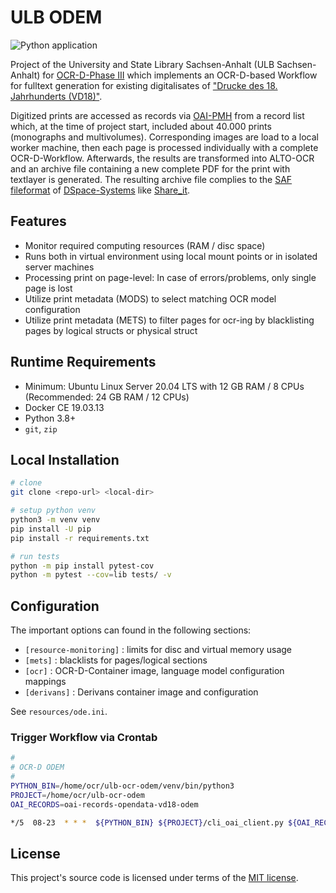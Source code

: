 # ULB ODEM

![Python application](https://github.com/ulb-sachsen-anhalt/ocrd-odem/actions/workflows/python-app.yml/badge.svg)

Project of the University and State Library Sachsen-Anhalt (ULB Sachsen-Anhalt) for [OCR-D-Phase III](https://ocr-d.de/de/phase3) which implements an OCR-D-based Workflow for fulltext generation for existing digitalisates of ["Drucke des 18. Jahrhunderts (VD18)"](https://opendata.uni-halle.de/handle/1981185920/31824).

Digitized prints are accessed as records via [OAI-PMH](https://www.openarchives.org/pmh/) from a record list which, at the time of project start, included about 40.000 prints (monographs and multivolumes). Corresponding images are load to a local worker machine, then each page is processed individually with a complete OCR-D-Workflow. Afterwards, the results are transformed into ALTO-OCR and an archive file containing a new complete PDF for the print with textlayer is generated. The resulting archive file complies to the [SAF fileformat](https://wiki.lyrasis.org/display/DSDOC6x/Importing+and+Exporting+Items+via+Simple+Archive+Format) of [DSpace-Systems](https://github.com/DSpace/DSpace) like [Share_it](https://opendata.uni-halle.de/).

## Features

* Monitor required computing resources (RAM / disc space)
* Runs both in virtual environment using local mount points or in isolated server machines
* Processing print on page-level: In case of errors/problems, only single page is lost
* Utilize print metadata (MODS) to select matching OCR model configuration
* Utilize print metadata (METS) to filter pages for ocr-ing by blacklisting pages by logical structs or physical struct
  
## Runtime Requirements

* Minimum: Ubuntu Linux Server 20.04 LTS with 12 GB RAM / 8 CPUs
  (Recommended: 24 GB RAM / 12 CPUs)
* Docker CE 19.03.13
* Python 3.8+
* `git`, `zip`

## Local Installation

```bash
# clone
git clone <repo-url> <local-dir>

# setup python venv
python3 -m venv venv
pip install -U pip
pip install -r requirements.txt

# run tests
python -m pip install pytest-cov
python -m pytest --cov=lib tests/ -v
```

## Configuration

The important options can found in the following sections:

* `[resource-monitoring]` : limits for disc and virtual memory usage
* `[mets]` : blacklists for pages/logical sections
* `[ocr]` : OCR-D-Container image, language model configuration mappings
* `[derivans]` : Derivans container image and configuration

See `resources/ode.ini`.

### Trigger Workflow via Crontab

```bash
#
# OCR-D ODEM
#
PYTHON_BIN=/home/ocr/ulb-ocr-odem/venv/bin/python3
PROJECT=/home/ocr/ulb-ocr-odem
OAI_RECORDS=oai-records-opendata-vd18-odem

*/5  08-23  * * *  ${PYTHON_BIN} ${PROJECT}/cli_oai_client.py ${OAI_RECORDS} -c ${PROJECT}/resources/odem.ocr-workerXX.ini -l
```

## License

This project's source code is licensed under terms of the [MIT license](https://opensource.org/licenses/MIT).
